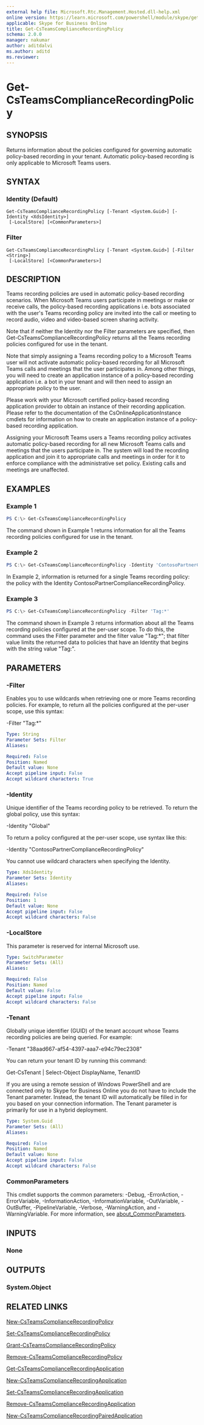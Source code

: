 ```yaml
---
external help file: Microsoft.Rtc.Management.Hosted.dll-help.xml
online version: https://learn.microsoft.com/powershell/module/skype/get-csteamscompliancerecordingpolicy
applicable: Skype for Business Online
title: Get-CsTeamsComplianceRecordingPolicy
schema: 2.0.0
manager: nakumar
author: aditdalvi
ms.author: aditd
ms.reviewer:
---
```


# Get-CsTeamsComplianceRecordingPolicy

## SYNOPSIS
Returns information about the policies configured for governing automatic policy-based recording in your tenant.
Automatic policy-based recording is only applicable to Microsoft Teams users.

## SYNTAX

### Identity (Default)
```
Get-CsTeamsComplianceRecordingPolicy [-Tenant <System.Guid>] [-Identity <XdsIdentity>]
 [-LocalStore] [<CommonParameters>]
```

### Filter
```
Get-CsTeamsComplianceRecordingPolicy [-Tenant <System.Guid>] [-Filter <String>]
 [-LocalStore] [<CommonParameters>]
```

## DESCRIPTION
Teams recording policies are used in automatic policy-based recording scenarios.
When Microsoft Teams users participate in meetings or make or receive calls, the policy-based recording applications i.e. bots associated with the user's Teams recording policy are invited into the call or meeting to record audio, video and video-based screen sharing activity.

Note that if neither the Identity nor the Filter parameters are specified, then Get-CsTeamsComplianceRecordingPolicy returns all the Teams recording policies configured for use in the tenant.

Note that simply assigning a Teams recording policy to a Microsoft Teams user will not activate automatic policy-based recording for all Microsoft Teams calls and meetings that the user participates in.
Among other things, you will need to create an application instance of a policy-based recording application i.e. a bot in your tenant and will then need to assign an appropriate policy to the user.

Please work with your Microsoft certified policy-based recording application provider to obtain an instance of their recording application.
Please refer to the documentation of the CsOnlineApplicationInstance cmdlets for information on how to create an application instance of a policy-based recording application.

Assigning your Microsoft Teams users a Teams recording policy activates automatic policy-based recording for all new Microsoft Teams calls and meetings that the users participate in.
The system will load the recording application and join it to appropriate calls and meetings in order for it to enforce compliance with the administrative set policy.
Existing calls and meetings are unaffected.

## EXAMPLES

### Example 1
```powershell
PS C:\> Get-CsTeamsComplianceRecordingPolicy
```

The command shown in Example 1 returns information for all the Teams recording policies configured for use in the tenant.

### Example 2
```powershell
PS C:\> Get-CsTeamsComplianceRecordingPolicy -Identity 'ContosoPartnerComplianceRecordingPolicy'
```

In Example 2, information is returned for a single Teams recording policy: the policy with the Identity ContosoPartnerComplianceRecordingPolicy.

### Example 3
```powershell
PS C:\> Get-CsTeamsComplianceRecordingPolicy -Filter 'Tag:*'
```

The command shown in Example 3 returns information about all the Teams recording policies configured at the per-user scope.
To do this, the command uses the Filter parameter and the filter value "Tag:\*"; that filter value limits the returned data to policies that have an Identity that begins with the string value "Tag:".

## PARAMETERS

### -Filter
Enables you to use wildcards when retrieving one or more Teams recording policies.
For example, to return all the policies configured at the per-user scope, use this syntax:

-Filter "Tag:\*"

```yaml
Type: String
Parameter Sets: Filter
Aliases:

Required: False
Position: Named
Default value: None
Accept pipeline input: False
Accept wildcard characters: True
```

### -Identity
Unique identifier of the Teams recording policy to be retrieved.
To return the global policy, use this syntax:

-Identity "Global"

To return a policy configured at the per-user scope, use syntax like this:

-Identity "ContosoPartnerComplianceRecordingPolicy"

You cannot use wildcard characters when specifying the Identity.

```yaml
Type: XdsIdentity
Parameter Sets: Identity
Aliases:

Required: False
Position: 1
Default value: None
Accept pipeline input: False
Accept wildcard characters: False
```

### -LocalStore
This parameter is reserved for internal Microsoft use.

```yaml
Type: SwitchParameter
Parameter Sets: (All)
Aliases:

Required: False
Position: Named
Default value: False
Accept pipeline input: False
Accept wildcard characters: False
```

### -Tenant
Globally unique identifier (GUID) of the tenant account whose Teams recording policies are being queried.
For example:

-Tenant "38aad667-af54-4397-aaa7-e94c79ec2308"

You can return your tenant ID by running this command:

Get-CsTenant | Select-Object DisplayName, TenantID

If you are using a remote session of Windows PowerShell and are connected only to Skype for Business Online you do not have to include the Tenant parameter.
Instead, the tenant ID will automatically be filled in for you based on your connection information.
The Tenant parameter is primarily for use in a hybrid deployment.

```yaml
Type: System.Guid
Parameter Sets: (All)
Aliases:

Required: False
Position: Named
Default value: None
Accept pipeline input: False
Accept wildcard characters: False
```

### CommonParameters
This cmdlet supports the common parameters: -Debug, -ErrorAction, -ErrorVariable, -InformationAction, -InformationVariable, -OutVariable, -OutBuffer, -PipelineVariable, -Verbose, -WarningAction, and -WarningVariable. For more information, see [about_CommonParameters](http://go.microsoft.com/fwlink/?LinkID=113216).

## INPUTS

### None

## OUTPUTS

### System.Object

## RELATED LINKS

[New-CsTeamsComplianceRecordingPolicy](https://learn.microsoft.com/powershell/module/skype/new-csteamscompliancerecordingpolicy?view=skype-ps)

[Set-CsTeamsComplianceRecordingPolicy](https://learn.microsoft.com/powershell/module/skype/set-csteamscompliancerecordingpolicy?view=skype-ps)

[Grant-CsTeamsComplianceRecordingPolicy](https://learn.microsoft.com/powershell/module/skype/grant-csteamscompliancerecordingpolicy?view=skype-ps)

[Remove-CsTeamsComplianceRecordingPolicy](https://learn.microsoft.com/powershell/module/skype/remove-csteamscompliancerecordingpolicy?view=skype-ps)

[Get-CsTeamsComplianceRecordingApplication](https://learn.microsoft.com/powershell/module/skype/get-csteamscompliancerecordingapplication?view=skype-ps)

[New-CsTeamsComplianceRecordingApplication](https://learn.microsoft.com/powershell/module/skype/new-csteamscompliancerecordingapplication?view=skype-ps)

[Set-CsTeamsComplianceRecordingApplication](https://learn.microsoft.com/powershell/module/skype/set-csteamscompliancerecordingapplication?view=skype-ps)

[Remove-CsTeamsComplianceRecordingApplication](https://learn.microsoft.com/powershell/module/skype/remove-csteamscompliancerecordingapplication?view=skype-ps)

[New-CsTeamsComplianceRecordingPairedApplication](https://learn.microsoft.com/powershell/module/skype/new-csteamscompliancerecordingpairedapplication?view=skype-ps)
